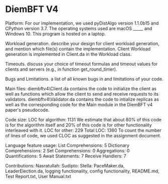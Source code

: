 # DiemBFT V4

Platform:
For our implementation, we used pyDistAlgo version 1.1.0b15 and CPython version 3.7. The operating systems used are macOS _____ and Windows 10. This program is hosted on a laptop.


Workload generation.  describe your design for client workload generation, and mention which file(s) contain the implementation.
Client Workload generation is implemented in Client.da in the Workload class.

Timeouts.  discuss your choice of timeout formulas and timeout values for clients and servers (e.g., in function get_round_timer).


Bugs and Limitations.  a list of all known bugs in and limitations of your code.


Main files:
diembftv4\Client.da contains the code to initialize the client as well as functions which allow the client to send and receive requests to its validators.
diembftv4\Validator.da contains the code to intialize replicas as well as the corresponding code for the Main module in the DiemBFT v4 paper's pseudocode.  


Code size:
LOC for algorithm: 1131
We estimate that about 80% of this code is for the algorithm itself and 20% of this code is for other functionality interleaved with it.
LOC for other: 229
Total LOC: 1360
To count the number of lines of code, we used CLOC as suggested in the assignment document.


Language feature usage:
List Comprehensions: 5
Dictionary Comprehensions: 2
Set Comprehensions: 0
Aggregations: 0
Quantifications: 5
Await Statements: 7
Receive Handlers: 7


Contributions:
Nasratullah:
Sudipto:
Stella: PaceMaker.da, LeaderElection.da, logging functionality, config functionality, README.md, Test Report.txt, User Manual.txt



